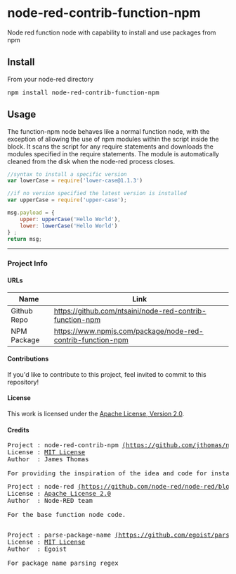 # node-red-contrib-function-npm
Node red function node with capability to install and use packages from npm

## Install

From your node-red directory
<pre>npm install node-red-contrib-function-npm</pre>

## Usage
The function-npm node behaves like a normal function node, with the exception of allowing the use of npm modules within the script inside the block.
It scans the script for any require statements and downloads the modules specified in the require statements. 
The module is automatically cleaned from the disk when the node-red process closes.
```javascript
//syntax to install a specific version
var lowerCase = require('lower-case@1.1.3')

//if no version specified the latest version is installed
var upperCase = require('upper-case');

msg.payload = {             
    upper: upperCase('Hello World'),
    lower: lowerCase('Hello World')
} ;
return msg;
```

------

### Project Info

#### URLs
 
 Name          |Link   
---------------|------------------
Github Repo    |<https://github.com/ntsaini/node-red-contrib-function-npm>
NPM Package    |<https://www.npmjs.com/package/node-red-contrib-function-npm>

#### Contributions

If you'd like to contribute to this project, feel invited to commit to this repository!

#### License

This work is licensed under the [Apache License, Version 2.0](LICENSE).

#### Credits

<pre>
Project : node-red-contrib-npm <a href="https://github.com/jthomas/node-red-contrib-npm">(https://github.com/jthomas/node-red-contrib-npm)</a>
License : <a href="https://github.com/jthomas/node-red-contrib-npm/blob/master/LICENSE">MIT License</a>
Author  : James Thomas

For providing the inspiration of the idea and code for installing npm packages dynamically
</pre>

<pre>
Project : node-red <a href="https://github.com/node-red/node-red/blob/master/nodes/core/core/80-function.js">(https://github.com/node-red/node-red/blob/master/nodes/core/core/80-function.js)</a>
License : <a href="https://github.com/node-red/node-red/blob/master/LICENSE">Apache License 2.0</a>
Author  : Node-RED team

For the base function node code.

</pre>
<pre>
Project : parse-package-name <a href="https://github.com/egoist/parse-package-name">(https://github.com/egoist/parse-package-name)</a>
License : <a href="https://github.com/egoist/parse-package-name/blob/master/LICENSE">MIT License</a>
Author  : Egoist

For package name parsing regex

</pre>

